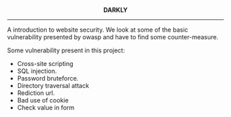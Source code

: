 **<p align="center">DARKLY<p/>**
<hr/>
A introduction to website security.
We look at some of the basic vulnerability presented by owasp and have to find some counter-measure.

Some vulnerability present in this project: 
- Cross-site scripting
- SQL injection.
- Password bruteforce.
- Directory traversal attack
- Rediction url.
- Bad use of cookie
- Check value in form 

